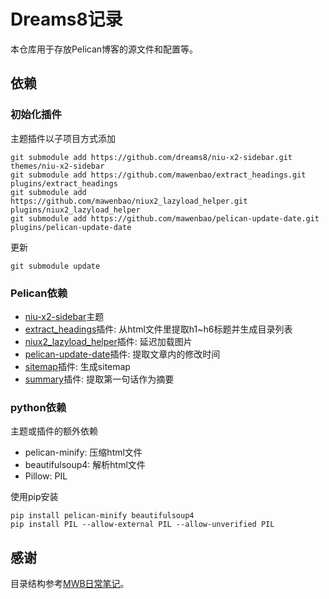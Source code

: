 [1]: https://github.com/mawenbao/niu-x2-sidebar
[2]: https://github.com/mawenbao/extract_headings
[3]: https://github.com/mawenbao/niux2_lazyload_helper
[4]: https://github.com/mawenbao/pelican-update-date
[5]: https://github.com/mawenbao/pelican-blog-content/tree/master/plugins/summary
[6]: https://github.com/mawenbao/pelican-blog-content/tree/master/plugins/sitemap
[7]: https://github.com/mawenbao/pelican-blog-content

# Dreams8记录
本仓库用于存放Pelican博客的源文件和配置等。

## 依赖
### 初始化插件
主题插件以子项目方式添加

    git submodule add https://github.com/dreams8/niu-x2-sidebar.git themes/niu-x2-sidebar
    git submodule add https://github.com/mawenbao/extract_headings.git plugins/extract_headings
    git submodule add https://github.com/mawenbao/niux2_lazyload_helper.git plugins/niux2_lazyload_helper
    git submodule add https://github.com/mawenbao/pelican-update-date.git plugins/pelican-update-date

更新

    git submodule update

### Pelican依赖
* [niu-x2-sidebar][1]主题
* [extract_headings][2]插件: 从html文件里提取h1~h6标题并生成目录列表
* [niux2_lazyload_helper][3]插件: 延迟加载图片
* [pelican-update-date][4]插件: 提取文章内的修改时间
* [sitemap][5]插件: 生成sitemap
* [summary][6]插件: 提取第一句话作为摘要

### python依赖
主题或插件的额外依赖

* pelican-minify: 压缩html文件
* beautifulsoup4: 解析html文件
* Pillow: PIL

使用pip安装

    pip install pelican-minify beautifulsoup4
    pip install PIL --allow-external PIL --allow-unverified PIL

## 感谢
目录结构参考[MWB日常笔记][7]。

